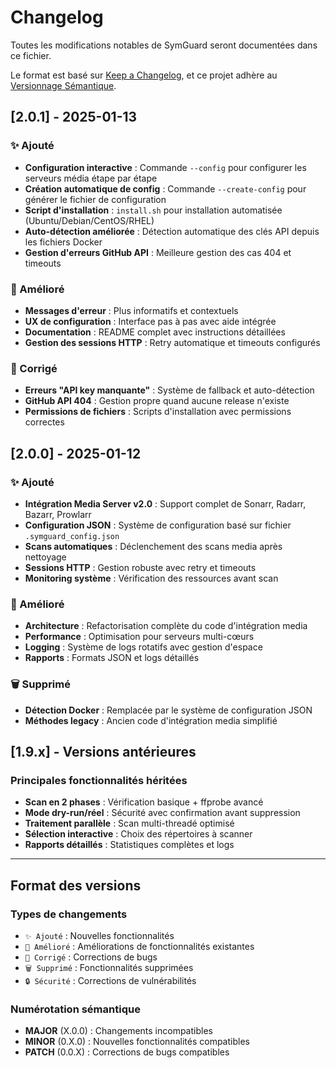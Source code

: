 # Changelog

Toutes les modifications notables de SymGuard seront documentées dans ce fichier.

Le format est basé sur [Keep a Changelog](https://keepachangelog.com/fr/1.0.0/),
et ce projet adhère au [Versionnage Sémantique](https://semver.org/lang/fr/).

## [2.0.1] - 2025-01-13

### ✨ Ajouté
- **Configuration interactive** : Commande `--config` pour configurer les serveurs média étape par étape
- **Création automatique de config** : Commande `--create-config` pour générer le fichier de configuration
- **Script d'installation** : `install.sh` pour installation automatisée (Ubuntu/Debian/CentOS/RHEL)
- **Auto-détection améliorée** : Détection automatique des clés API depuis les fichiers Docker
- **Gestion d'erreurs GitHub API** : Meilleure gestion des cas 404 et timeouts

### 🔧 Amélioré
- **Messages d'erreur** : Plus informatifs et contextuels
- **UX de configuration** : Interface pas à pas avec aide intégrée
- **Documentation** : README complet avec instructions détaillées
- **Gestion des sessions HTTP** : Retry automatique et timeouts configurés

### 🐛 Corrigé
- **Erreurs "API key manquante"** : Système de fallback et auto-détection
- **GitHub API 404** : Gestion propre quand aucune release n'existe
- **Permissions de fichiers** : Scripts d'installation avec permissions correctes

## [2.0.0] - 2025-01-12

### ✨ Ajouté
- **Intégration Media Server v2.0** : Support complet de Sonarr, Radarr, Bazarr, Prowlarr
- **Configuration JSON** : Système de configuration basé sur fichier `.symguard_config.json`
- **Scans automatiques** : Déclenchement des scans media après nettoyage
- **Sessions HTTP** : Gestion robuste avec retry et timeouts
- **Monitoring système** : Vérification des ressources avant scan

### 🔧 Amélioré
- **Architecture** : Refactorisation complète du code d'intégration media
- **Performance** : Optimisation pour serveurs multi-cœurs
- **Logging** : Système de logs rotatifs avec gestion d'espace
- **Rapports** : Formats JSON et logs détaillés

### 🗑️ Supprimé
- **Détection Docker** : Remplacée par le système de configuration JSON
- **Méthodes legacy** : Ancien code d'intégration media simplifié

## [1.9.x] - Versions antérieures

### Principales fonctionnalités héritées
- **Scan en 2 phases** : Vérification basique + ffprobe avancé
- **Mode dry-run/réel** : Sécurité avec confirmation avant suppression
- **Traitement parallèle** : Scan multi-threadé optimisé
- **Sélection interactive** : Choix des répertoires à scanner
- **Rapports détaillés** : Statistiques complètes et logs

---

## Format des versions

### Types de changements
- `✨ Ajouté` : Nouvelles fonctionnalités
- `🔧 Amélioré` : Améliorations de fonctionnalités existantes  
- `🐛 Corrigé` : Corrections de bugs
- `🗑️ Supprimé` : Fonctionnalités supprimées
- `🔒 Sécurité` : Corrections de vulnérabilités

### Numérotation sémantique
- **MAJOR** (X.0.0) : Changements incompatibles
- **MINOR** (0.X.0) : Nouvelles fonctionnalités compatibles
- **PATCH** (0.0.X) : Corrections de bugs compatibles
